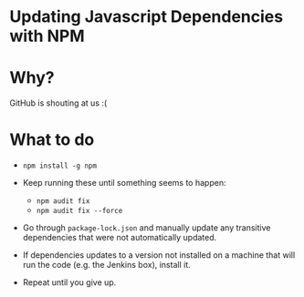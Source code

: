 Updating Javascript Dependencies with NPM
=====

# Why?
GitHub is shouting at us :(

# What to do

* `npm install -g npm`

* Keep running these until something seems to happen:
  * `npm audit fix`
  * `npm audit fix --force`

* Go through `package-lock.json` and manually update any transitive dependencies that were not automatically updated.

* If dependencies updates to a version not installed on a machine that will run the code (e.g. the Jenkins box), install it.

* Repeat until you give up.
